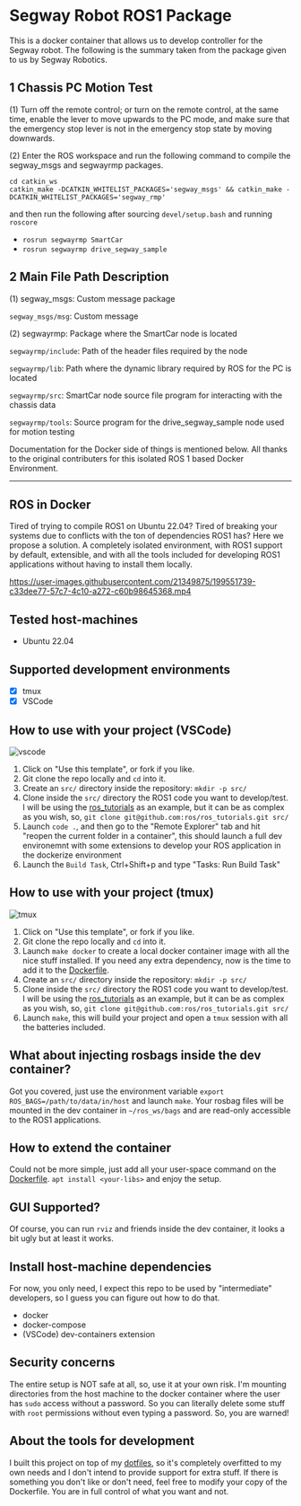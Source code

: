 # Segway Robot ROS1 Package

This is a docker container that allows us to develop controller for the Segway robot. 
The following is the summary taken from the package given to us by Segway Robotics. 

## 1 Chassis PC Motion Test

(1) Turn off the remote control; or turn on the remote control, at the same time, enable the lever to move upwards to the PC mode, and make sure that the emergency stop lever is not in the emergency stop state by moving downwards.

(2) Enter the ROS workspace and run the following command to compile the segway_msgs and segwayrmp packages.

```
cd catkin_ws
catkin_make -DCATKIN_WHITELIST_PACKAGES='segway_msgs' && catkin_make -DCATKIN_WHITELIST_PACKAGES='segway_rmp'
```
and then run the following after sourcing `devel/setup.bash` and running `roscore`

- `rosrun segwayrmp SmartCar`
- `rosrun segwayrmp drive_segway_sample`



## 2 Main File Path Description

(1) segway_msgs: Custom message package

`segway_msgs/msg`: Custom message

(2) segwayrmp: Package where the SmartCar node is located

`segwayrmp/include`: Path of the header files required by the node

`segwayrmp/lib`: Path where the dynamic library required by ROS for the PC is located

`segwayrmp/src`: SmartCar node source file program for interacting with the chassis data

`segwayrmp/tools`: Source program for the drive_segway_sample node used for motion testing

Documentation for the Docker side of things is mentioned below. All thanks to the original contributers for this isolated ROS 1 based Docker Environment. 
_______________________________________________________________________________________________________________________________________

## ROS in Docker

Tired of trying to compile ROS1 on Ubuntu 22.04? Tired of breaking your systems due to conflicts with
the ton of dependencies ROS1 has? Here we propose a solution. A completely isolated environment,
with ROS1 support by default, extensible, and with all the tools included for developing ROS1
applications without having to install them locally.

https://user-images.githubusercontent.com/21349875/199551739-c33dee77-57c7-4c10-a272-c60b98645368.mp4

## Tested host-machines

- Ubuntu 22.04

## Supported development environments

- [x] tmux
- [x] VSCode

## How to use with your project (VSCode)
![vscode](https://user-images.githubusercontent.com/21349875/200361817-572292e3-3d73-4fb1-bd9d-562539fa2fb4.png)

1. Click on "Use this template", or fork if you like.
1. Git clone the repo locally and `cd` into it.
1. Create an `src/` directory inside the repository: `mkdir -p src/`
1. Clone inside the `src/` directory the ROS1 code you want to
 develop/test. I will be using the
   [ros_tutorials](https://github.com/ros/ros_tutorials) as an example, but it can be as complex as
   you wish, so, `git clone git@github.com:ros/ros_tutorials.git src/`
1. Launch `code .`, and then go to the "Remote Explorer" tab and hit "reopen the current folder in a
   container", this should launch a full dev environemnt with some extensions to develop your ROS
   application in the dockerize environment
1. Launch the `Build Task`, Ctrl+Shift+p and type "Tasks: Run Build Task"

## How to use with your project (tmux)

![tmux](https://user-images.githubusercontent.com/21349875/200361914-446b13a8-ee50-436b-be9f-0bbb8f48ce43.png)

1. Click on "Use this template", or fork if you like.
1. Git clone the repo locally and `cd` into it.
1. Launch `make docker` to create a local docker container image with all the nice stuff installed.
   If you need any extra dependency, now is the time to add it to the [Dockerfile](./Dockerfile).
1. Create an `src/` directory inside the repository: `mkdir -p src/`
1. Clone inside the `src/` directory the ROS1 code you want to develop/test. I will be using the
   [ros_tutorials](https://github.com/ros/ros_tutorials) as an example, but it can be as complex as
   you wish, so, `git clone git@github.com:ros/ros_tutorials.git src/`
1. Launch `make`, this will build your project and open a `tmux` session with all the batteries
   included.

## What about injecting rosbags inside the dev container?

Got you covered, just use the environment variable `export ROS_BAGS=/path/to/data/in/host` and
launch `make`. Your rosbag files will be mounted in the dev container in `~/ros_ws/bags` and are
read-only accessible to the ROS1 applications.

## How to extend the container

Could not be more simple, just add all your user-space command on the [Dockerfile](./Dockerfile).
`apt install <your-libs>` and enjoy the setup.

## GUI Supported?

Of course, you can run `rviz` and friends inside the dev container, it looks a bit ugly but at least
it works.

## Install host-machine dependencies

For now, you only need, I expect this repo to be used by "intermediate" developers, so I guess you
can figure out how to do that.

- docker
- docker-compose
- (VSCode) dev-containers extension

## Security concerns

The entire setup is NOT safe at all, so, use it at your own risk. I'm mounting directories from the
host machine to the docker container where the user has `sudo` access without a password. So you can
literally delete some stuff with `root` permissions without even typing a password. So, you are
warned!

## About the tools for development

I built this project on top of my [dotfiles](https://github.com/nachovizzo/dotfiles/blob/main/.config/yadm/bootstrap),
so it's completely overfitted to my own needs and I don't intend to provide support for extra stuff.
If there is something you don't like or don't need, feel free to modify your copy of the Dockerfile.
You are in full control of what you want and not.
